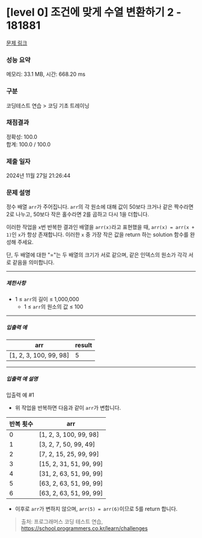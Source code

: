 # [level 0] 조건에 맞게 수열 변환하기 2 - 181881 

[문제 링크](https://school.programmers.co.kr/learn/courses/30/lessons/181881) 

### 성능 요약

메모리: 33.1 MB, 시간: 668.20 ms

### 구분

코딩테스트 연습 > 코딩 기초 트레이닝

### 채점결과

정확성: 100.0<br/>합계: 100.0 / 100.0

### 제출 일자

2024년 11월 27일 21:26:44

### 문제 설명

<p>정수 배열 <code>arr</code>가 주어집니다. <code>arr</code>의 각 원소에 대해 값이 50보다 크거나 같은 짝수라면 2로 나누고, 50보다 작은 홀수라면 2를 곱하고 다시 1을 더합니다.</p>

<p>이러한 작업을 <code>x</code>번 반복한 결과인 배열을 <code>arr(x)</code>라고 표현했을 때, <code>arr(x) = arr(x + 1)</code>인 <code>x</code>가 항상 존재합니다. 이러한 <code>x</code> 중 가장 작은 값을 return 하는 solution 함수를 완성해 주세요.</p>

<p>단, 두 배열에 대한 "="는 두 배열의 크기가 서로 같으며, 같은 인덱스의 원소가 각각 서로 같음을 의미합니다.</p>

<hr>

<h5>제한사항</h5>

<ul>
<li>1 ≤ <code>arr</code>의 길이 ≤ 1,000,000

<ul>
<li>1 ≤ <code>arr</code>의 원소의 값 ≤ 100</li>
</ul></li>
</ul>

<hr>

<h5>입출력 예</h5>
<table class="table">
        <thead><tr>
<th>arr</th>
<th>result</th>
</tr>
</thead>
        <tbody><tr>
<td>[1, 2, 3, 100, 99, 98]</td>
<td>5</td>
</tr>
</tbody>
      </table>
<hr>

<h5>입출력 예 설명</h5>

<p>입출력 예 #1</p>

<ul>
<li>위 작업을 반복하면 다음과 같이 <code>arr</code>가 변합니다.</li>
</ul>
<table class="table">
        <thead><tr>
<th>반복 횟수</th>
<th>arr</th>
</tr>
</thead>
        <tbody><tr>
<td>0</td>
<td>[1, 2, 3, 100, 99, 98]</td>
</tr>
<tr>
<td>1</td>
<td>[3, 2, 7, 50, 99, 49]</td>
</tr>
<tr>
<td>2</td>
<td>[7, 2, 15, 25, 99, 99]</td>
</tr>
<tr>
<td>3</td>
<td>[15, 2, 31, 51, 99, 99]</td>
</tr>
<tr>
<td>4</td>
<td>[31, 2, 63, 51, 99, 99]</td>
</tr>
<tr>
<td>5</td>
<td>[63, 2, 63, 51, 99, 99]</td>
</tr>
<tr>
<td>6</td>
<td>[63, 2, 63, 51, 99, 99]</td>
</tr>
</tbody>
      </table>
<ul>
<li>이후로 <code>arr</code>가 변하지 않으며, <code>arr(5) = arr(6)</code>이므로 5를 return 합니다.</li>
</ul>


> 출처: 프로그래머스 코딩 테스트 연습, https://school.programmers.co.kr/learn/challenges